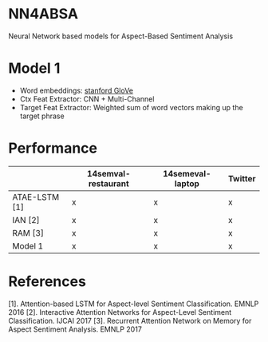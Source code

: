 # NN4ABSA
Neural Network based models for Aspect-Based Sentiment Analysis

# Model 1
* Word embeddings: [stanford GloVe](https://nlp.stanford.edu/projects/glove/)
* Ctx Feat Extractor: CNN + Multi-Channel
* Target Feat Extractor: Weighted sum of word vectors making up the target phrase

# Performance
| | 14semval-restaurant | 14semeval-laptop | Twitter |
|---|---|---|---|
|ATAE-LSTM [1] | x | x | x |
|IAN [2] | x | x | x |
|RAM [3] | x | x | x |
|Model 1 | x | x | x |

# References
[1]. Attention-based LSTM for Aspect-level Sentiment Classification. EMNLP 2016
[2]. Interactive Attention Networks for Aspect-Level Sentiment Classification. IJCAI 2017
[3]. Recurrent Attention Network on Memory for Aspect Sentiment Analysis. EMNLP 2017



